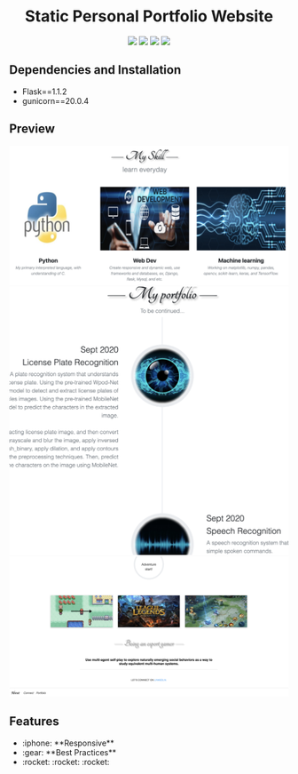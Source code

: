 <h1 align="center"> Static Personal Portfolio Website </h1>
<p align="center">
  <img src='https://img.shields.io/badge/language-python-blue?style'>
  <img src='https://img.shields.io/badge/HTML-239120?style=for-the-badge&logo=html5&logoColor=white' height='20'>
  <img src='https://img.shields.io/badge/Bootstrap-563D7C?style=for-the-badge&logo=bootstrap&logoColor=white' height='20'>
  <img src='https://img.shields.io/badge/CSS-239120?&style=for-the-badge&logo=css3&logoColor=white' height='20'>
</p>

<h2> Dependencies and Installation </h2>
<ul> 
  <li>Flask==1.1.2</li>
  <li>gunicorn==20.0.4</li>
</ul>

<h2> Preview </h2>
<p align="center">
  <img src='./img/img02.png'>
  <img src='./img/img03.png'>
  <img src='./img/img04.png'>
</p>


<h2> Features</h2>
<ul>
  <li>:iphone: **Responsive**</li>
  <li>:gear: **Best Practices**</li>
  <li>:rocket: :rocket: :rocket: </li>
</ul>


